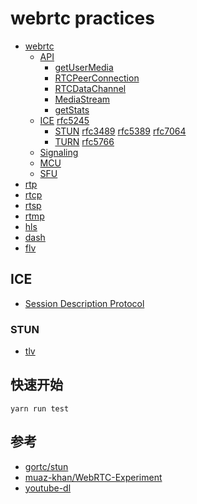 # webrtc practices

- [webrtc](https://webrtc.org/)
    - [API](https://w3c.github.io/webrtc-pc/)
        - [getUserMedia](#)
        - [RTCPeerConnection](#)
        - [RTCDataChannel](#)
        - [MediaStream](#)
        - [getStats](#)
    - [ICE](https://en.wikipedia.org/wiki/Interactive_Connectivity_Establishment) [rfc5245](https://tools.ietf.org/html/rfc5245)
        - [STUN](https://en.wikipedia.org/wiki/STUN) [rfc3489](https://www.ietf.org/rfc/rfc3489.txt) [rfc5389](https://tools.ietf.org/html/rfc5389) [rfc7064](https://tools.ietf.org/html/rfc7064)
        - [TURN](https://en.wikipedia.org/wiki/Traversal_Using_Relays_around_NAT) [rfc5766](https://tools.ietf.org/html/rfc5766)
    - [Signaling](#)
    - [MCU](#)
    - [SFU](#)
- [rtp](https://en.wikipedia.org/wiki/Real-time_Transport_Protocol)
- [rtcp](https://en.wikipedia.org/wiki/RTP_Control_Protocol)
- [rtsp](https://en.wikipedia.org/wiki/Real_Time_Streaming_Protocol)
- [rtmp](https://en.wikipedia.org/wiki/Real-Time_Messaging_Protocol)
- [hls](https://developer.apple.com/streaming/)
- [dash](https://en.wikipedia.org/wiki/Dynamic_Adaptive_Streaming_over_HTTP)
- [flv](https://www.adobe.com/devnet/f4v.html)


## ICE 

- [Session Description Protocol](https://en.wikipedia.org/wiki/Session_Description_Protocol)

### STUN
- [tlv](https://en.wikipedia.org/wiki/Type-length-value)

## 快速开始

```
yarn run test
```

## 参考

- [gortc/stun](https://github.com/gortc/stun)
- [muaz-khan/WebRTC-Experiment](https://github.com/muaz-khan/WebRTC-Experiment)
- [youtube-dl](https://github.com/rg3/youtube-dl)





